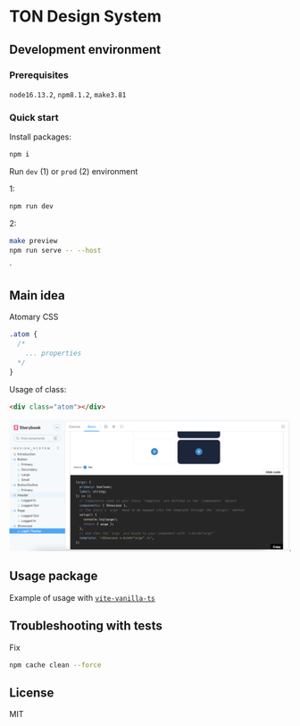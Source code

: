 # TON Design System

## Development environment

### Prerequisites

`node16.13.2`, `npm8.1.2`, `make3.81`

### Quick start

Install packages:

```zsh
npm i
```

Run `dev` (1) or `prod` (2) environment

1:

```zsh
npm run dev
```

2:

```zsh
make preview
npm run serve -- --host
```

`

## Main idea

Atomary CSS

```css
.atom {
  /*
    ... properties
  */
}
```

Usage of class:

```html
<div class="atom"></div>
```

![Screenshot](./docs/images/storybook_dev_showcase.png)

## Usage package

Example of usage with [`vite-vanilla-ts`](https://github.com/designervoid/ton-design-system-vite-vanilla-ts)

## Troubleshooting with tests

Fix  

```zsh
npm cache clean --force
```

## License

MIT
